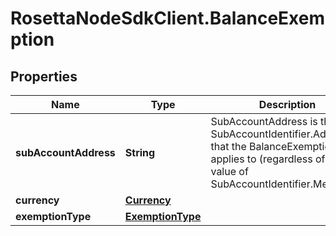 # RosettaNodeSdkClient.BalanceExemption

## Properties

Name | Type | Description | Notes
------------ | ------------- | ------------- | -------------
**subAccountAddress** | **String** | SubAccountAddress is the SubAccountIdentifier.Address that the BalanceExemption applies to (regardless of the value of SubAccountIdentifier.Metadata). | [optional] 
**currency** | [**Currency**](Currency.md) |  | [optional] 
**exemptionType** | [**ExemptionType**](ExemptionType.md) |  | [optional] 


